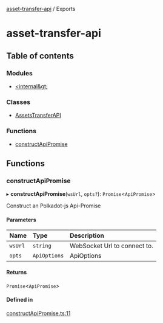 [asset-transfer-api](README.md) / Exports

# asset-transfer-api

## Table of contents

### Modules

- [&lt;internal\&gt;](modules/internal_.md)

### Classes

- [AssetsTransferAPI](classes/AssetsTransferAPI.md)

### Functions

- [constructApiPromise](modules.md#constructapipromise)

## Functions

### constructApiPromise

▸ **constructApiPromise**(`wsUrl`, `opts?`): `Promise`<`ApiPromise`\>

Construct an Polkadot-js Api-Promise

#### Parameters

| Name | Type | Description |
| :------ | :------ | :------ |
| `wsUrl` | `string` | WebSocket Url to connect to. |
| `opts` | `ApiOptions` | ApiOptions |

#### Returns

`Promise`<`ApiPromise`\>

#### Defined in

[constructApiPromise.ts:11](https://github.com/paritytech/asset-transfer-api/blob/69d3acd/src/constructApiPromise.ts#L11)
